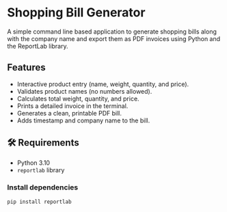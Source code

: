 # Shopping Bill Generator

A simple command line based application to generate shopping bills along with the company name and export them as PDF invoices using Python and the ReportLab library.

## Features

- Interactive product entry (name, weight, quantity, and price).
- Validates product names (no numbers allowed).
- Calculates total weight, quantity, and price.
- Prints a detailed invoice in the terminal.
- Generates a clean, printable PDF bill.
- Adds timestamp and company name to the bill.

## 🛠️ Requirements

- Python 3.10
- `reportlab` library

### Install dependencies

```bash
pip install reportlab
